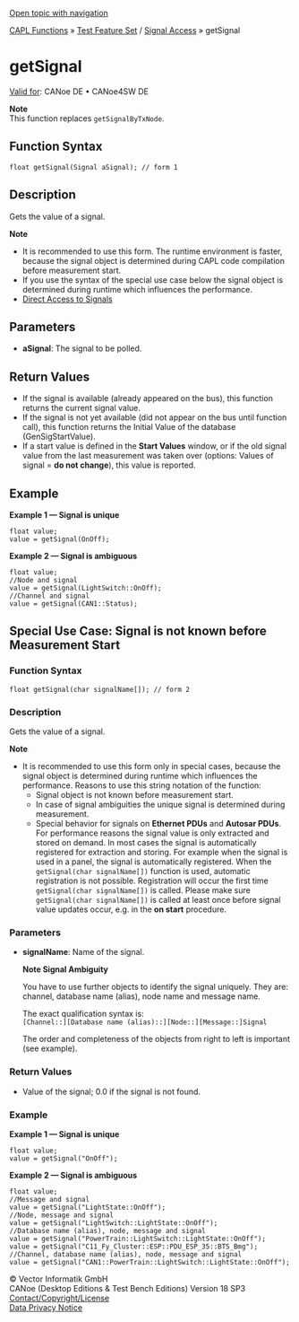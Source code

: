 [Open topic with navigation](../../../../../CANoeDEFamily.htm#Topics/CAPLFunctions/Test/Functions/CAPLfunctionGetSignal.md)

[CAPL Functions](../../CAPLfunctions.md) » [Test Feature Set](../CAPLfunctionsTFSOverview.md) / [Signal Access](../../SignalAccess/CAPLfunctionsSignalAccessOverview.md) » getSignal

# getSignal

[Valid for](../../../Shared/FeatureAvailability.md): CANoe DE • CANoe4SW DE

**Note**  
This function replaces `getSignalByTxNode`.

## Function Syntax

```plaintext
float getSignal(Signal aSignal); // form 1
```

## Description

Gets the value of a signal.

**Note**

- It is recommended to use this form. The runtime environment is faster, because the signal object is determined during CAPL code compilation before measurement start.
- If you use the syntax of the special use case below the signal object is determined during runtime which influences the performance.
- [Direct Access to Signals](../../../Shared/CAPL/SignalOrientedProgramming/SOPReadSignalValue.md)

## Parameters

- **aSignal**: The signal to be polled.

## Return Values

- If the signal is available (already appeared on the bus), this function returns the current signal value.
- If the signal is not yet available (did not appear on the bus until function call), this function returns the Initial Value of the database (GenSigStartValue).
- If a start value is defined in the **Start Values** window, or if the old signal value from the last measurement was taken over (options: Values of signal = **do not change**), this value is reported.

## Example

**Example 1 — Signal is unique**

```plaintext
float value;
value = getSignal(OnOff);
```

**Example 2 — Signal is ambiguous**

```plaintext
float value;
//Node and signal
value = getSignal(LightSwitch::OnOff);
//Channel and signal
value = getSignal(CAN1::Status);
```

## Special Use Case: Signal is not known before Measurement Start

### Function Syntax

```plaintext
float getSignal(char signalName[]); // form 2
```

### Description

Gets the value of a signal.

**Note**

- It is recommended to use this form only in special cases, because the signal object is determined during runtime which influences the performance. Reasons to use this string notation of the function:
  - Signal object is not known before measurement start.
  - In case of signal ambiguities the unique signal is determined during measurement.
  - Special behavior for signals on **Ethernet PDUs** and **Autosar PDUs**. For performance reasons the signal value is only extracted and stored on demand. In most cases the signal is automatically registered for extraction and storing. For example when the signal is used in a panel, the signal is automatically registered. When the `getSignal(char signalName[])` function is used, automatic registration is not possible. Registration will occur the first time `getSignal(char signalName[])` is called. Please make sure `getSignal(char signalName[])` is called at least once before signal value updates occur, e.g. in the **on start** procedure.

### Parameters

- **signalName**: Name of the signal.

  **Note Signal Ambiguity**

  You have to use further objects to identify the signal uniquely. They are: channel, database name (alias), node name and message name.

  The exact qualification syntax is:  
  `[Channel::][Database name (alias)::][Node::][Message::]Signal`

  The order and completeness of the objects from right to left is important (see example).

### Return Values

- Value of the signal; 0.0 if the signal is not found.

### Example

**Example 1 — Signal is unique**

```plaintext
float value;
value = getSignal("OnOff");
```

**Example 2 — Signal is ambiguous**

```plaintext
float value;
//Message and signal
value = getSignal("LightState::OnOff");
//Node, message and signal
value = getSignal("LightSwitch::LightState::OnOff");
//Database name (alias), node, message and signal
value = getSignal("PowerTrain::LightSwitch::LightState::OnOff");
value = getSignal("C11_Fy_Cluster::ESP::PDU_ESP_35::BTS_Bmg");
//Channel, database name (alias), node, message and signal
value = getSignal("CAN1::PowerTrain::LightSwitch::LightState::OnOff");
```

© Vector Informatik GmbH  
CANoe (Desktop Editions & Test Bench Editions) Version 18 SP3  
[Contact/Copyright/License](../../../Shared/ContactCopyrightLicense.md)  
[Data Privacy Notice](https://www.vector.com/int/en/company/get-info/privacy-policy/)
